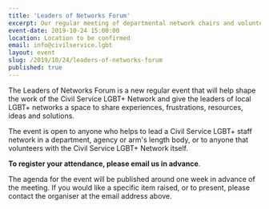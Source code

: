 ```yaml
---
title: 'Leaders of Networks Forum'
excerpt: Our regular meeting of departmental network chairs and volunteers.
event-date: 2019-10-24 15:00:00
location: Location to be confirmed
email: info@civilservice.lgbt
layout: event
slug: /2019/10/24/leaders-of-networks-forum
published: true
---
```


The Leaders of Networks Forum is a new regular event that will help shape the work of the Civil Service LGBT+ Network and give the leaders of local LGBT+ networks a space to share experiences, frustrations, resources, ideas and solutions.

The event is open to anyone who helps to lead a Civil Service LGBT+ staff network in a department, agency or arm's length body, or to anyone that volunteers with the Civil Service LGBT+ Network itself.

**To register your attendance, please email us in advance**. 

The agenda for the event will be published around one week in advance of the meeting. If you would like a specific item raised, or to present, please contact the organiser at the email address above.